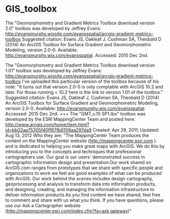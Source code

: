 # GIS_toolbox

The "Geomorphometry and Gradient Metrics Toolbox download version 2.0" toolbox was developed by Jeffrey Evans:
http://evansmurphy.wixsite.com/evansspatial/arcgis-gradient-metrics-toolbox
Suggested citation: Evans JS, Oakleaf J, Cushman SA, Theobald D (2014) An ArcGIS Toolbox for Surface Gradient and Geomorphometric Modeling, version 2.0-0.
Available: http://evansmurphy.wix.com/evansspatial. Accessed: 2015 Dec 2nd.

The "Geomorphometry and Gradient Metrics Toolbox download version 1.01" toolbox was developed by Jeffrey Evans:
http://evansmurphy.wixsite.com/evansspatial/arcgis-gradient-metrics-toolbox
I've uploaded this particular version of the toolbox because of his note:
"It turns out that version 2.0-0 is only comptable with ArcGIS 10.2 and later. For those running < 10.2 here is the link to version 1.01 of the toolbox."
Suggested citation: Evans JS, Oakleaf J, Cushman SA, Theobald D (2014) An ArcGIS Toolbox for Surface Gradient and Geomorphometric Modeling, version 2.0-0.
Available: http://evansmurphy.wix.com/evansspatial. Accessed: 2015 Dec 2nd.
+++
The "GMT_v.10 SP1.tbx" toolbox was developed by the ESRI MappingCenter Team and posted here:
http://www.arcgis.com/home/item.html?id=bb02aa75305f40ff87fb6106aa297da9
Created: Apr 29, 2011; Updated: Aug 13, 2012
Who they are:
"The MappingCenter Team produces the content on the MappingCenter website (http://mappingcenter.esri.com ). and is dedicated to helping you make great maps with ArcGIS.  We do this by introducing you to the concepts and techniques that professional cartographers use.  Our goal is our users' demonstrated success in cartographic information design and presentation.Our work shared on ArcGIS.com ranges from prototypes that we share with specific people and organizations to work we feel are good examples of what can be produced with ArcGIS.  Our work behind the scenes includes design cartography, geoprocessing and analysis to transform data into information products, and designing, creating, and managing the information infrastructure to deliver information products.As you find content we have shared, feel free to comment and share with us what you think.  If you have questions, please use our Ask a Cartographer website (http://mappingcenter.esri.com/index.cfm?fa=ask.gateway)"
